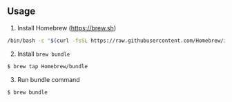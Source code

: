 ## Usage

1. Install Homebrew (https://brew.sh)

``` sh
/bin/bash -c "$(curl -fsSL https://raw.githubusercontent.com/Homebrew/install/HEAD/install.sh)""
```

2. Install `brew bundle`

``` sh
$ brew tap Homebrew/bundle
```

3. Run bundle command
``` sh
$ brew bundle
```

